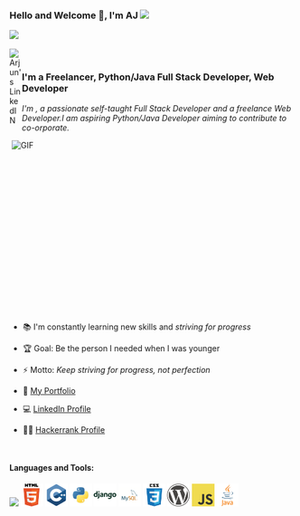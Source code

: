 ### Hello and Welcome 👋, I'm AJ <img src="https://media.giphy.com/media/hvRJCLFzcasrR4ia7z/giphy.gif" width="25px">

![](https://page-views.glitch.me/badge?page_id=arjundhav)

<a href="https://www.linkedin.com/in/kunajun">
  <img align="left" alt="Arjun's LinkedIN" width="22px" src="https://raw.githubusercontent.com/peterthehan/peterthehan/master/assets/linkedin.svg" />
</a>  

<br> 

### I'm a Freelancer, Python/Java Full Stack Developer, Web Developer

   _I'm , a passionate self-taught Full Stack Developer and a freelance Web Developer.I am aspiring Python/Java Developer aiming to contribute to co-orporate._

  <img align="right" alt="GIF" src="https://github.com/abhisheknaiidu/abhisheknaiidu/blob/master/code.gif?raw=true" width="500" height="320" />
  
- 📚 I'm constantly learning new skills and _striving for progress_
- 🏆 Goal: Be the person I needed when I was younger
- ⚡ Motto: _Keep striving for progress, not perfection_

- 📔 <a href="https://arjundhav.github.io">My Portfolio</a>
- 💻 <a href="https://www.linkedin.com/in/kunajun77/">LinkedIn Profile<a>
- 👨‍💻 <a href="https://www.hackerrank.com/arjundhav">Hackerrank Profile<a>
 <br>
  
  
<h4>Languages and Tools:<h4>

<code><img height="20" src="https://raw.githubusercontent.com/github/explore/80688e429a7d4ef2fca1e82350fe8e3517d3494d/topics/bootstrap/AngularJS.png"></code>
<code><img height="40" src="https://raw.githubusercontent.com/github/explore/80688e429a7d4ef2fca1e82350fe8e3517d3494d/topics/html/html.png"></code>
<code><img height="40" src="https://raw.githubusercontent.com/github/explore/80688e429a7d4ef2fca1e82350fe8e3517d3494d/topics/cpp/cpp.png"></code>
<code><img height="40" src="https://raw.githubusercontent.com/github/explore/80688e429a7d4ef2fca1e82350fe8e3517d3494d/topics/python/python.png"></code>
<code><img height="40" src="https://raw.githubusercontent.com/github/explore/80688e429a7d4ef2fca1e82350fe8e3517d3494d/topics/django/django.png"></code>
<code><img height="40" src="https://raw.githubusercontent.com/github/explore/80688e429a7d4ef2fca1e82350fe8e3517d3494d/topics/mysql/mysql.png"></code>
<code><img height="40" src="https://raw.githubusercontent.com/github/explore/80688e429a7d4ef2fca1e82350fe8e3517d3494d/topics/css/css.png"></code>
<code><img height="40" src="https://raw.githubusercontent.com/github/explore/80688e429a7d4ef2fca1e82350fe8e3517d3494d/topics/wordpress/wordpress.png"></code>
<code><img height="40" src="https://raw.githubusercontent.com/github/explore/80688e429a7d4ef2fca1e82350fe8e3517d3494d/topics/javascript/javascript.png"></code>
<code><img height="40" src="https://raw.githubusercontent.com/github/explore/80688e429a7d4ef2fca1e82350fe8e3517d3494d/topics/java/java.png"></code>

